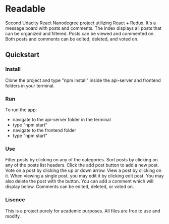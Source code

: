 # Readable

Second Udacity React Nanodegree project utilizing React + Redux.
It's a message board with posts and comments. The index displays all posts that can be organized and filtered.
Posts can be viewed and commented on. Both posts and comments can be edited, deleted, and voted on.

## **Quickstart**

### **Install**

Clone the project and type "npm install" inside the api-server and frontend folders in your terminal.

### **Run**

To run the app:

* navigate to the api-server folder in the terminal
* type "npm start"
* navigate to the frontend folder
* type "npm start"

### **Use**

Filter posts by clicking on any of the categories. Sort posts by clicking on any of the posts list headers. Click the add post button to add a new post. Vote on a post by clicking the up or down arrow. View a post by clicking on it.
When viewing a single post, you may edit it by clicking edit post. You may also delete the post with the button. You can add a comment which will display below. Comments can be edited, deleted, or voted on.

### **Lisence**

This is a project purely for academic purposes. All files are free to use and modify.
